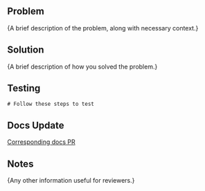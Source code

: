 ## Problem

{A brief description of the problem, along with necessary context.}

## Solution

{A brief description of how you solved the problem.}

## Testing

```
# Follow these steps to test
```

## Docs Update

[Corresponding docs PR](https://github.com/kinode-dao/kinode-book/pull/my-pr-number)

## Notes

{Any other information useful for reviewers.}
